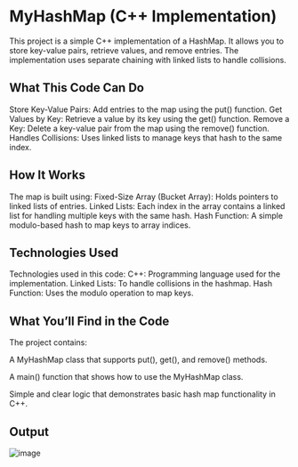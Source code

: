 # MyHashMap (C++ Implementation)
This project is a simple C++ implementation of a HashMap.
It allows you to store key-value pairs, retrieve values, and remove entries.
The implementation uses separate chaining with linked lists to handle collisions.

## What This Code Can Do
Store Key-Value Pairs: Add entries to the map using the put() function.
Get Values by Key: Retrieve a value by its key using the get() function.
Remove a Key: Delete a key-value pair from the map using the remove() function.
Handles Collisions: Uses linked lists to manage keys that hash to the same index.

## How It Works
The map is built using:
Fixed-Size Array (Bucket Array): Holds pointers to linked lists of entries.
Linked Lists: Each index in the array contains a linked list for handling multiple keys with the same hash.
Hash Function: A simple modulo-based hash to map keys to array indices.

## Technologies Used
Technologies used in this code:
C++: Programming language used for the implementation.
Linked Lists: To handle collisions in the hashmap.
Hash Function: Uses the modulo operation to map keys.

## What You’ll Find in the Code
The project contains:

A MyHashMap class that supports put(), get(), and remove() methods.

A main() function that shows how to use the MyHashMap class.

Simple and clear logic that demonstrates basic hash map functionality in C++.

## Output
![image](https://github.com/user-attachments/assets/807f83de-31f8-4aa5-ac01-d70e0908195d)

